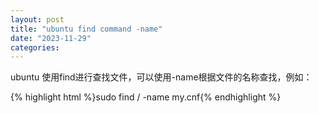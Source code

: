 ```yaml
---
layout: post
title: "ubuntu find command -name"
date: "2023-11-29"
categories: 
---
```

<p>ubuntu 使用find进行查找文件，可以使用-name根据文件的名称查找，例如：</p>
{% highlight html %}sudo find / -name my.cnf{% endhighlight %}
<p>&nbsp;</p>
